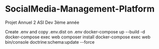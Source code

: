 # SocialMedia-Management-Platform
Projet Annuel 2 ASI Dev 3ème année



Create .env and copy .env.dist on .env
docker-compose up --build -d
docker-compose exec web composer install
docker-compose exec web bin/console doctrine:schema:update --force
